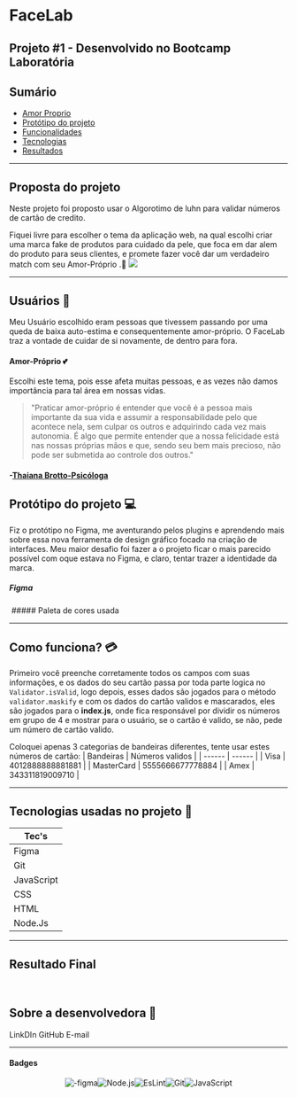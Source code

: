 # FaceLab

## Projeto #1 - Desenvolvido no Bootcamp Laboratória

## Sumário
* [Amor Proprio](#Amor-Próprio-&#128149;) 
* [Protótipo do projeto](#Protótipo-do-projeto)
* [Funcionalidades](#Funcionalidades) 
* [Tecnologias](#Tecnologias-usadas-no-projeto)
* [Resultados](#Resultados)

---

## Proposta do projeto

Neste projeto foi proposto usar o Algorotimo de luhn para validar números de cartão de credito.

Fiquei livre para escolher o tema da aplicação web, na qual escolhi criar uma marca fake de produtos para cuidado da pele, que foca em dar alem do produto para seus clientes, e promete fazer você dar um verdadeiro match com seu Amor-Próprio .&#128134;
<img src= logo face lab>

---

## Usuários &#x1F64B;

Meu Usuário escolhido eram pessoas que tivessem passando por uma queda de baixa auto-estima e consequentemente amor-próprio. O FaceLab traz a vontade de cuidar de si novamente, de dentro para fora.
<img>

#### Amor-Próprio &#128149;

Escolhi este tema, pois esse afeta muitas pessoas, e as vezes não damos importância para tal área em nossas vidas.

> "Praticar amor-próprio é entender que você é a pessoa mais importante da sua vida e assumir a responsabilidade pelo que acontece nela, sem culpar os outros e adquirindo cada vez mais autonomia.
> É algo que permite entender que a nossa felicidade está nas nossas próprias mãos e que, sendo seu bem mais precioso, não pode ser submetida ao controle dos outros."

#### -[Thaiana Brotto-Psicóloga](https://www.psicologoeterapia.com.br/blog/amor-proprio/)

## Protótipo do projeto &#128187;

Fiz o protótipo no Figma, me aventurando pelos plugins e aprendendo mais sobre essa nova ferramenta de design gráfico focado na criação de interfaces.
Meu maior desafio foi fazer a o projeto ficar o mais parecido possível com oque estava no Figma, e claro, tentar trazer a identidade da marca.

##### Figma

<img>
##### Paleta de cores usada
<img>

---

## Como funciona? &#128179;

Primeiro você preenche corretamente todos os campos com suas informações, e os dados do seu cartão passa por toda parte logica no `Validator.isValid`, logo depois, esses dados são jogados para o método `validator.maskify` e com os dados do cartão validos e mascarados, eles são jogados para o **index.js**, onde fica responsável por dividir os números em grupo de 4 e mostrar para o usuário, se o cartão é valido, se não, pede um número de cartão valido.

Coloquei apenas 3 categorias de bandeiras diferentes, tente usar estes números de cartão:
| Bandeiras | Números validos |
| ------ | ------ |
| Visa | 4012888888881881 |
| MasterCard | 5555666677778884 |
| Amex | 343311819009710 |

---

## Tecnologias usadas no projeto &#128640;

| Tec's      |
| ---------- |
| Figma      |
| Git        |
| JavaScript |
| CSS        |
| HTML       |
| Node.Js    |

---

## Resultado Final

<img> <img>

## Sobre a desenvolvedora &#127803;

LinkDIn
GitHub
E-mail

---

#### Badges
<div style= "display:flex; justify-content:center;">
<img align="center" alt="-figma"  src="https://img.shields.io/badge/Figma-F24E1E?style=for-the-badge&logo=figma&logoColor=white">
<img align="center" alt="Node.js"  src="https://img.shields.io/badge/Node.js-339933?style=for-the-badge&logo=nodedotjs&logoColor=white">
<img align="center" alt="EsLint"  src="https://img.shields.io/badge/eslint-3A33D1?style=for-the-badge&logo=eslint&logoColor=white">
<img align="center" alt="Git"  src="https://img.shields.io/badge/GIT-E44C30?style=for-the-badge&logo=git&logoColor=white">
<img align="center" alt="JavaScript"  src="https://img.shields.io/badge/JavaScript-F7DF1E?style=for-the-badge&logo=javascript&logoColor=black">
</div>


